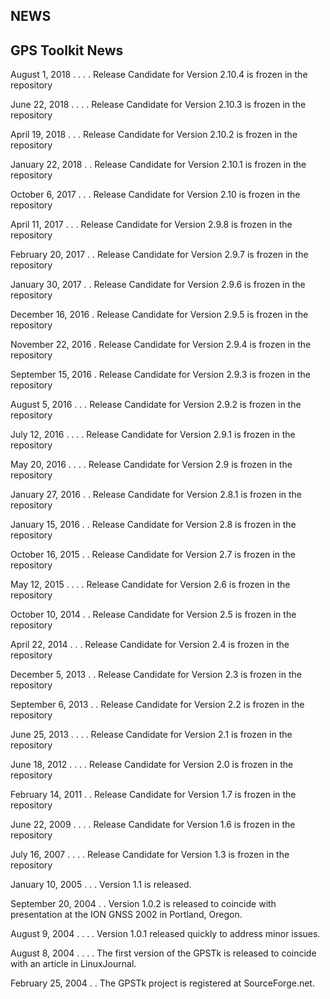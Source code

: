 NEWS
----

GPS Toolkit News
------------------------------------------------------------------------------
   August 1, 2018 . . . . Release Candidate for Version 2.10.4 is frozen in the 
                          repository   

   June 22, 2018 . . . .  Release Candidate for Version 2.10.3 is frozen in the 
                          repository   

   April 19, 2018  . . .  Release Candidate for Version 2.10.2 is frozen in the 
                          repository 

   January 22, 2018  . .  Release Candidate for Version 2.10.1 is frozen in the 
                          repository 

   October 6, 2017 . . .  Release Candidate for Version 2.10 is frozen in the 
                          repository 

   April 11, 2017  . . .  Release Candidate for Version 2.9.8 is frozen in the 
                          repository 

   February 20, 2017 . .  Release Candidate for Version 2.9.7 is frozen in the 
                          repository 

   January 30, 2017  . .  Release Candidate for Version 2.9.6 is frozen in the 
                          repository 

   December 16, 2016   .  Release Candidate for Version 2.9.5 is frozen in the 
                          repository 

   November 22, 2016   .  Release Candidate for Version 2.9.4 is frozen in the 
                          repository 

   September 15, 2016  .  Release Candidate for Version 2.9.3 is frozen in the 
                          repository 

   August 5, 2016  . . .  Release Candidate for Version 2.9.2 is frozen in the 
                          repository 

   July 12, 2016 . . . .  Release Candidate for Version 2.9.1 is frozen in the 
                          repository 

   May 20, 2016  . . . .  Release Candidate for Version 2.9 is frozen in the 
                          repository 

   January 27, 2016  . .  Release Candidate for Version 2.8.1 is frozen in the 
                          repository 
 
   January 15, 2016  . .  Release Candidate for Version 2.8 is frozen in the 
                          repository 

   October 16, 2015  . .  Release Candidate for Version 2.7 is frozen in the 
                          repository 

   May 12, 2015  . . . .  Release Candidate for Version 2.6 is frozen in the 
                          repository 

   October 10, 2014  . .  Release Candidate for Version 2.5 is frozen in the 
                          repository 

   April 22, 2014  . . .  Release Candidate for Version 2.4 is frozen in the 
                          repository  

   December 5, 2013  . .  Release Candidate for Version 2.3 is frozen in the 
                          repository  

   September 6, 2013 . .  Release Candidate for Version 2.2 is frozen in the 
                          repository  
   
   June 25, 2013 . . . .  Release Candidate for Version 2.1 is frozen in the 
                          repository  
   
   June 18, 2012 . . . .  Release Candidate for Version 2.0 is frozen in the 
                          repository

   February 14, 2011 . .  Release Candidate for Version 1.7 is frozen in the
                          repository
   
   June 22, 2009 . . . .  Release Candidate for Version 1.6 is frozen in the 
                          repository

   July 16, 2007 . . . .  Release Candidate for Version 1.3 is frozen in the 
                          repository

   January 10, 2005 . . . Version 1.1 is released.

   September 20, 2004 . . Version 1.0.2 is released to coincide with
                          presentation at the ION GNSS 2002 in
                          Portland, Oregon.

   August 9, 2004 . . . . Version 1.0.1 released quickly to address
                          minor issues.

   August 8, 2004 . . . . The first version of the GPSTk is released to 
                          coincide with an article in LinuxJournal.

   February 25, 2004  . . The GPSTk project is registered at SourceForge.net.
